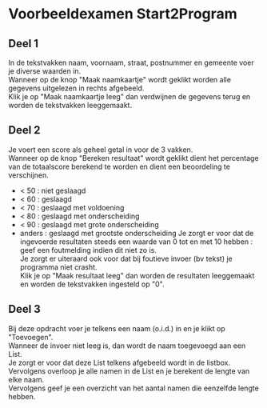 # Voorbeeldexamen Start2Program
  
## Deel 1  
  
In de tekstvakken naam, voornaam, straat, postnummer en gemeente voer je diverse waarden in.  
Wanneer op de knop "Maak naamkaartje" wordt geklikt worden alle gegevens uitgelezen in rechts afgebeeld.  
Klik je op "Maak naamkaartje leeg" dan verdwijnen de gegevens terug en worden de tekstvakken leeggemaakt.  
  
## Deel 2  
  
Je voert een score als geheel getal in voor de 3 vakken.  
Wanneer op de knop "Bereken resultaat" wordt geklikt dient het percentage van de totaalscore berekend te worden en dient een beoordeling te verschijnen.  
  * < 50 : niet geslaagd
  * < 60 : geslaagd
  * < 70 : geslaagd met voldoening
  * < 80 : geslaagd met onderscheiding
  * < 90 : geslaagd met grote onderscheiding
  * anders : geslaagd met grootste onderscheiding
Je zorgt er voor dat de ingevoerde resultaten steeds een waarde van 0 tot en met 10 hebben : geef een foutmelding indien dit niet zo is.  
Je zorgt er uiteraard ook voor dat bij foutieve invoer (bv tekst) je programma niet crasht.  
Klik je op "Maak resultaat leeg" dan worden de resultaten leeggemaakt en worden de tekstvakken ingesteld op "0".  
  
## Deel 3   
  
Bij deze opdracht voer je telkens een naam (o.i.d.) in en je klikt op "Toevoegen".  
Wanneer de invoer niet leeg is, dan wordt de naam toegevoegd aan een List<string>.  
Je zorgt er voor dat deze List telkens afgebeeld wordt in de listbox.  
Vervolgens overloop je alle namen in de List en je berekent de lengte van elke naam.  
Vervolgens geef je een overzicht van het aantal namen die eenzelfde lengte hebben.  
